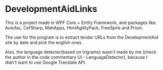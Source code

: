 # DevelopmentAidLinks

This is a project made in WPF Core + Entity Framework, and packages like:
Autofac, CefSharp, MahApps, HtmlAgilityPack, FreeSpire and Prism.

The use for the program is to extract tender URLs from the DevelopmentAid site by date and pick the english ones.

Also, the language detector(based on trigrams) wasn't made by me (check the author in the code commentary UI - LanguageDetector), because I didn't want to use 
Google Translate API.
